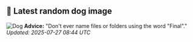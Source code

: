 ## 🐶 Latest random dog image
![Dog](https://images.dog.ceo/breeds/retriever-curly/n02099429_1950.jpg)
**Advice:** "Don't ever name files or folders using the word "Final"."
*Updated: 2025-07-27 08:44 UTC*
